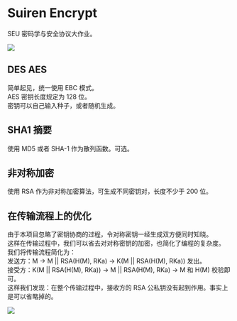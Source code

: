 # Suiren Encrypt
SEU 密码学与安全协议大作业。

![](procedure.png)

## DES AES
简单起见，统一使用 EBC 模式。  
AES 密钥长度规定为 128 位。  
密钥可以自己输入种子，或者随机生成。

## SHA1 摘要
使用 MD5 或者 SHA-1 作为散列函数。可选。
## 非对称加密
使用 RSA 作为非对称加密算法，可生成不同密钥对，长度不少于 200 位。
## 在传输流程上的优化
由于本项目忽略了密钥协商的过程，令对称密钥一经生成双方便同时知晓。  
这样在传输过程中，我们可以省去对对称密钥的加密，也简化了编程的复杂度。  
我们将传输流程简化为：  
发送方：M -> M || RSA(H(M), RKa) -> K(M || RSA(H(M), RKa)) 发出。  
接受方：K(M || RSA(H(M), RKa)) -> M || RSA(H(M), RKa) -> M 和 H(M) 校验即可。   
这样我们发现：在整个传输过程中，接收方的 RSA 公私钥没有起到作用。事实上是可以省略掉的。

![](ui.drawio.png)